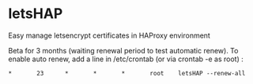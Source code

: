 # letsHAP
Easy manage letsencrypt certificates in HAProxy environment

Beta for 3 months (waiting renewal period to test automatic renew).
To enable auto renew, add a line in /etc/crontab (or via crontab -e as root) :

`` *       23      *       *       *       root    letsHAP --renew-all ``
